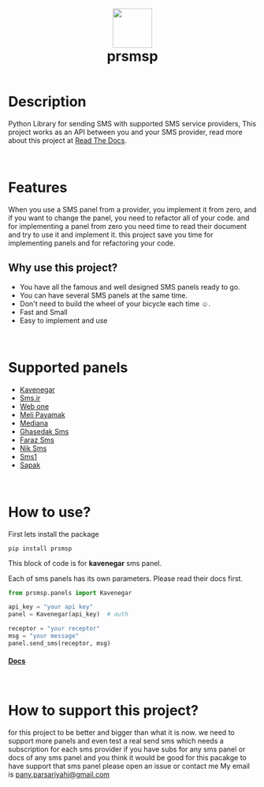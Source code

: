 <div align="center">
    <h1> <img src="https://upload.wikimedia.org/wikipedia/commons/thumb/5/51/IMessage_logo.svg/2048px-IMessage_logo.svg.png" width="80px"><br/>prsmsp</h1>
</div>
<p align="center"> <a href="https://prsmsp.readthedocs.io" target="_blank"><img alt="" src="https://img.shields.io/badge/Website-EA4C89?style=normal&logo=dribbble&logoColor=white" style="vertical-align:center" /></a>
    
   
# Description
Python Library for sending SMS with supported SMS service providers, This project works as an API between you and your SMS provider, read more about this project at [Read The Docs](https://prsmsp.readthedocs.io/).

<br>

# Features
When you use a SMS panel from a provider, you implement it from zero, and if you want to change the panel, you need to refactor all of your code.
and for implementing a panel from zero you need time to read their document and try to use it and implement it.
this project save you time for implementing panels and for refactoring your code.

## Why use this project?
- You have all the famous and well designed SMS panels ready to go.
- You can have several SMS panels at the same time.
- Don't need to build the wheel of your bicycle each time ☺.
- Fast and Small
- Easy to implement and use

<br>

# Supported panels

* [Kavenegar](http://kavenegar.com)
* [Sms.ir](http://sms.ir)
* [Web one](http://webone-sms.ir)
* [Meli Payamak](https://www.melipayamak.com)
* [Mediana](https://mediana.ir)
* [Ghasedak Sms](https://ghasedak.me)
* [Faraz Sms](https://farazsms.com/)
* [Nik Sms](https://niksms.com/)
* [Sms1](https://sms1.ir/)
* [Sapak](https://sapak.me/)

<br>

# How to use?
First lets install the package
```shell
pip install prsmsp
```

This block of code is for **kavenegar** sms panel.

Each of sms panels has its own parameters. Please read their docs first.

```python
from prsmsp.panels import Kavenegar

api_key = "your api key"
panel = Kavenegar(api_key)  # auth

receptor = "your receptor"
msg = "your message"
panel.send_sms(receptor, msg)
```

#### [Docs](https://prsmsp.readthedocs.io/en/latest/panels/panels.html)

<br>

# How to support this project?
for this project to be better and bigger than what it is now.
we need to support more panels and even test a real send sms which needs a subscription for each sms provider 
if you have subs for any sms panel or docs of any sms panel and you think it would be good for this pacakge to have support that sms panel please open an issue or contact me
My email is pany.parsariyahi@gmail.com

